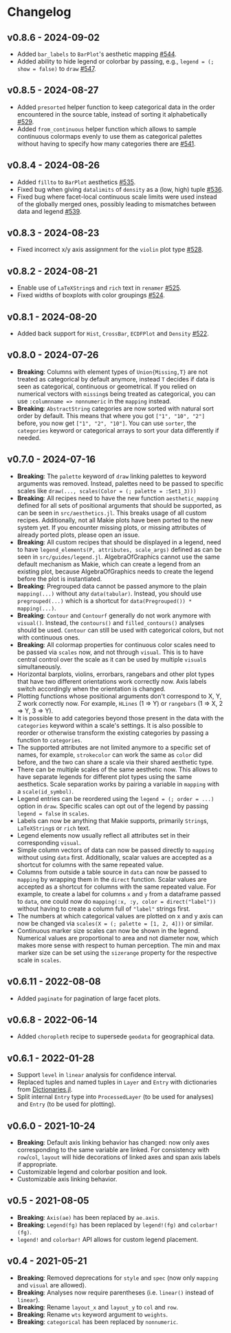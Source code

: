# Changelog

## v0.8.6 - 2024-09-02

- Added `bar_labels` to `BarPlot`'s aesthetic mapping [#544](https://github.com/MakieOrg/AlgebraOfGraphics.jl/pull/544).
- Added ability to hide legend or colorbar by passing, e.g., `legend = (; show = false)` to `draw` [#547](https://github.com/MakieOrg/AlgebraOfGraphics.jl/pull/547).

## v0.8.5 - 2024-08-27

- Added `presorted` helper function to keep categorical data in the order encountered in the source table, instead of sorting it alphabetically [#529](https://github.com/MakieOrg/AlgebraOfGraphics.jl/pull/529).
- Added `from_continuous` helper function which allows to sample continuous colormaps evenly to use them as categorical palettes without having to specify how many categories there are [#541](https://github.com/MakieOrg/AlgebraOfGraphics.jl/pull/541).

## v0.8.4 - 2024-08-26

- Added `fillto` to `BarPlot` aesthetics [#535](https://github.com/MakieOrg/AlgebraOfGraphics.jl/pull/535).
- Fixed bug when giving `datalimits` of `density` as a (low, high) tuple [#536](https://github.com/MakieOrg/AlgebraOfGraphics.jl/pull/536).
- Fixed bug where facet-local continuous scale limits were used instead of the globally merged ones, possibly leading to mismatches between data and legend [#539](https://github.com/MakieOrg/AlgebraOfGraphics.jl/pull/539).

## v0.8.3 - 2024-08-23

- Fixed incorrect x/y axis assignment for the `violin` plot type [#528](https://github.com/MakieOrg/AlgebraOfGraphics.jl/pull/528).

## v0.8.2 - 2024-08-21

- Enable use of `LaTeXString`s and `rich` text in `renamer` [#525](https://github.com/MakieOrg/AlgebraOfGraphics.jl/pull/525).
- Fixed widths of boxplots with color groupings [#524](https://github.com/MakieOrg/AlgebraOfGraphics.jl/pull/524).

## v0.8.1 - 2024-08-20

- Added back support for `Hist`, `CrossBar`, `ECDFPlot` and `Density` [#522](https://github.com/MakieOrg/AlgebraOfGraphics.jl/pull/522).

## v0.8.0 - 2024-07-26

- **Breaking**: Columns with element types of `Union{Missing,T}` are not treated as categorical by default anymore, instead `T` decides if data is seen as categorical, continuous or geometrical. If you relied on numerical vectors with `missing`s being treated as categorical, you can use `:columnname => nonnumeric` in the `mapping` instead.
- **Breaking**: `AbstractString` categories are now sorted with natural sort order by default. This means that where you got `["1", "10", "2"]` before, you now get `["1", "2", "10"]`. You can use `sorter`, the `categories` keyword or categorical arrays to sort your data differently if needed.

## v0.7.0 - 2024-07-16

- **Breaking**: The `palette` keyword of `draw` linking palettes to keyword arguments was removed. Instead, palettes need to be passed to specific scales like `draw(..., scales(Color = (; palette = :Set1_3)))`
- **Breaking**: All recipes need to have the new function `aesthetic_mapping` defined for all sets of positional arguments that should be supported, as can be seen in `src/aesthetics.jl`. This breaks usage of all custom recipes. Additionally, not all Makie plots have been ported to the new system yet. If you encounter missing plots, or missing attributes of already ported plots, please open an issue.
- **Breaking**: All custom recipes that should be displayed in a legend, need to have `legend_elements(P, attributes, scale_args)` defined as can be seen in `src/guides/legend.jl`. AlgebraOfGraphics cannot use the same default mechanism as Makie, which can create a legend from an existing plot, because AlgebraOfGraphics needs to create the legend before the plot is instantiated.
- **Breaking**: Pregrouped data cannot be passed anymore to the plain `mapping(...)` without any `data(tabular)`. Instead, you should use `pregrouped(...)` which is a shortcut for `data(Pregrouped()) * mapping(...)`.
- **Breaking**: `Contour` and `Contourf` generally do not work anymore with `visual()`. Instead, the `contours()` and `filled_contours()` analyses should be used. `Contour` can still be used with categorical colors, but not with continuous ones.
- **Breaking**: All colormap properties for continuous color scales need to be passed via `scales` now, and not through `visual`. This is to have central control over the scale as it can be used by multiple `visual`s simultaneously.
- Horizontal barplots, violins, errorbars, rangebars and other plot types that have two different orientations work correctly now. Axis labels switch accordingly when the orientation is changed.
- Plotting functions whose positional arguments don't correspond to X, Y, Z work correctly now. For example, `HLines` (1 => Y) or `rangebars` (1 => X, 2 => Y, 3 => Y).
- It is possible to add categories beyond those present in the data with the `categories` keyword within a scale's settings. It is also possible to reorder or otherwise transform the existing categories by passing a function to `categories`.
- The supported attributes are not limited anymore to a specific set of names, for example, `strokecolor` can work the same as `color` did before, and the two can share a scale via their shared aesthetic type.
- There can be multiple scales of the same aesthetic now. This allows to have separate legends for different plot types using the same aesthetics. Scale separation works by pairing a variable in `mapping` with a `scale(id_symbol)`.
- Legend entries can be reordered using the `legend = (; order = ...)` option in `draw`. Specific scales can opt out of the legend by passing `legend = false` in `scales`.
- Labels can now be anything that Makie supports, primarily `String`s, `LaTeXString`s or `rich` text.
- Legend elements now usually reflect all attributes set in their corresponding `visual`.
- Simple column vectors of data can now be passed directly to `mapping` without using `data` first. Additionally, scalar values are accepted as a shortcut for columns with the same repeated value.
- Columns from outside a table source in `data` can now be passed to `mapping` by wrapping them in the `direct` function. Scalar values are accepted as a shortcut for columns with the same repeated value. For example, to create a label for columns `x` and `y` from a dataframe passed to `data`, one could now do `mapping(:x, :y, color = direct("label"))` without having to create a column full of `"label"` strings first.
- The numbers at which categorical values are plotted on x and y axis can now be changed via `scales(X = (; palette = [1, 2, 4]))` or similar.
- Continuous marker size scales can now be shown in the legend. Numerical values are proportional to area and not diameter now, which makes more sense with respect to human perception. The min and max marker size can be set using the `sizerange` property for the respective scale in `scales`.

## v0.6.11 - 2022-08-08

- Added `paginate` for pagination of large facet plots. 

## v0.6.8 - 2022-06-14

- Added `choropleth` recipe to supersede `geodata` for geographical data.

## v0.6.1 - 2022-01-28

- Support `level` in `linear` analysis for confidence interval.
- Replaced tuples and named tuples in `Layer` and `Entry` with dictionaries from [Dictionaries.jl](https://github.com/andyferris/Dictionaries.jl).
- Split internal `Entry` type into `ProcessedLayer` (to be used for analyses) and `Entry` (to be used for plotting).

## v0.6.0 - 2021-10-24

- **Breaking**: Default axis linking behavior has changed: now only axes corresponding to the same variable are linked. For consistency with `row`/`col`, `layout` will hide decorations of linked axes and span axis labels if appropriate.
- Customizable legend and colorbar position and look.
- Customizable axis linking behavior.

## v0.5 - 2021-08-05

- **Breaking**: `Axis(ae)` has been replaced by `ae.axis`.
- **Breaking**: `Legend(fg)` has been replaced by `legend!(fg)` and `colorbar!(fg)`.
- `legend!` and `colorbar!` API allows for custom legend placement.

## v0.4 - 2021-05-21

- **Breaking**: Removed deprecations for `style` and `spec` (now only `mapping` and `visual` are allowed).
- **Breaking**: Analyses now require parentheses (i.e. `linear()` instead of `linear`).
- **Breaking**: Rename `layout_x` and `layout_y` to `col` and `row`.
- **Breaking**: Rename `wts` keyword argument to `weights`.
- **Breaking**: `categorical` has been replaced by `nonnumeric`.